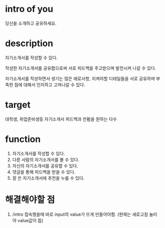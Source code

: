 # intro of you

당신을 소개하고 공유하세요.

# description

자기소개서를 작성할 수 있다.

작성한 자기소개서를 공유함으로써 서로 피드백을 주고받으며 발전시켜 나갈 수 있다.

자기소개서를 작성하면서 생기는 많은 애로사항, 지켜야할 디테일들을 서로 공유하며
부족한 점에 대해서 인지하고 고쳐나갈 수 있다.

# target

대학생, 취업준비생등 자기소개서 피드백과 컨펌을 원하는 다수

# function

1. 자기소개서를 작성할 수 있다.
2. 다른 사람의 자기소개서를 볼 수 있다.
3. 자신의 자기소개서를 공유할 수 있다.
4. 댓글을 통해 피드백을 받을 수 있다.
5. 잘 쓴 자기소개서에 추천을 누를 수 있다.

# 해결해야할 점
1. /intro 접속했을때 바로 input의 value가 뜨게 만들어야함.
(현재는 새로고침 눌러야 value값이 뜸)
